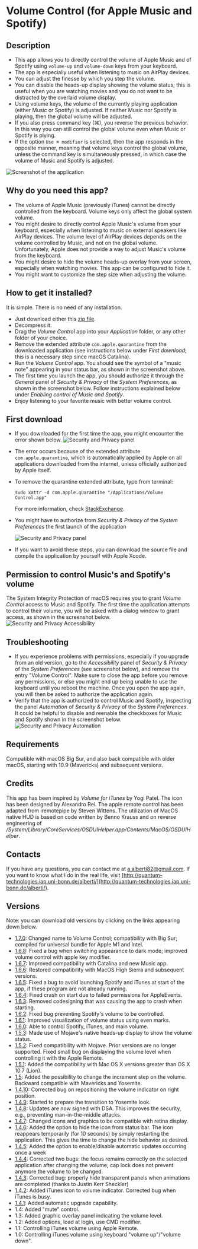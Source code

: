 Volume Control (for Apple Music and Spotify)
=====================

Description
-----------

* This app allows you to directly control the volume of Apple Music and of Spotify using ``volume-up`` and ``volume-down`` keys from your keyboard.
* The app is especially useful when listening to music on AirPlay devices.
* You can adjust the finesse by which you step the volume.
* You can disable the heads-up display showing the volume status; this is useful when you are watching movies and you do not want to be distracted by the overlaid volume display.
* Using volume keys, the volume of the currently playing application (either Music or Spotify) is adjusted. If neither Music nor Spotify is playing, then the global volume will be adjusted.
* If you also press command key (⌘), you reverse the previous behavior. In this way you can still control the global volume even when Music or Spotify is plying.
* If the option ``Use ⌘ modifier`` is selected, then the app responds in the opposite manner, meaning that volume keys control the global volume, unless the command key is simultaneously pressed, in which case the volume of Music and Spotify is adjusted.

![Screenshot of the application](https://raw.githubusercontent.com/alberti42/Volume-Control/main/Images/screenshot.png)

Why do you need this app?
-------------------------

* The volume of Apple Music (previously iTunes) cannot be directly controlled from the keyboard. Volume keys only affect the global system volume.
* You might desire to directly control Apple Music's volume from your keyboard, especially when listening to music on external speakers like AirPlay devices. The volume level of AirPlay devices depends on the volume controlled by Music, and not on the global volume. Unfortunately, Apple does not provide a way to adjust Music's volume from the keyboard. 
* You might desire to hide the volume heads-up overlay from your screen, especially when watching movies. This app can be configured to hide it.
* You might want to customize the step size when adjusting the volume.

How to get it installed?
------------------------

It is simple. There is no need of any installation.

* Just download either this [zip file](https://raw.githubusercontent.com/alberti42/Volume-Control/main/Volume%20Control.zip).
* Decompress it.
* Drag the *Volume Control* app into your *Application* folder, or any other folder of your choice.
* Remove the extended attribute ``com.apple.quarantine`` from the downloaded application (see instructions below under *First download*; this is a necessary step since macOS Catalina).
* Run the *Volume Control* app. You should see the symbol of a "music note" appearing in your status bar, as shown in the screenshot above.
* The first time you launch the app, you should authorize it through the *General* panel of *Security & Privacy* of the *System Preferences*, as shown in the screenshot below. Follow instructions explained below under *Enabling control of Music and Spotify*.
* Enjoy listening to your favorite music with better volume control.

First download
--------------

* If you downloaded for the first time the app, you might encounter the error shown below.
	![Security and Privacy panel](https://raw.githubusercontent.com/alberti42/Volume-Control/main/Images/firstDownload.png)
* The error occurs because of the extended attribute ``com.apple.quarantine``, which is automatically applied by Apple on all applications downloaded from the internet, unless officially authorized by Apple itself.
* To remove the quarantine extended attribute, type from terminal:

	``sudo xattr -d com.apple.quarantine "/Applications/Volume Control.app"``
	
	For more information, check [StackExchange](https://superuser.com/questions/526920/how-to-remove-quarantine-from-file-permissions-in-os-x).
* You might have to authorize from *Security & Privacy* of the *System Preferences* the first launch of the application

	![Security and Privacy panel](https://raw.githubusercontent.com/alberti42/Volume-Control/main/Images/SecurityPrivacy.png)

* If you want to avoid these steps, you can download the source file and compile the application by yourself with Apple Xcode.

Permission to control Music's and Spotify's volume
--------------------------------------------------

The System Integrity Protection of macOS requires you to grant *Volume Control* access to Music and Spotify. The first time the application attempts to control their volume, you will be asked with a dialog window to grant access, as shown in the screenshot below.
![Security and Privacy Accessibility](https://raw.githubusercontent.com/alberti42/Volume-Control/main/Images/SecurityPrivacyAccessibility.png)

Troubleshooting
---------------

* If you experience problems with permissions, especially if you upgrade from an old version, go to the *Accessibility* panel of *Security & Privacy* of the *System Preferences* (see screenshot below), and remove the entry "Volume Control". Make sure to close the app before you remove any permissions, or else you might end up being unable to use the keyboard until you reboot the machine. Once you open the app again, you will then be asked to authorize the application again.
* Verify that the app is authorized to control Music and Spotify, inspecting the panel *Automation* of *Security & Privacy* of the *System Preferences*. It could be helpful to disable and reenable the checkboxes for Music and Spotify shown in the screenshot below.
	![Security and Privacy Automation](https://raw.githubusercontent.com/alberti42/Volume-Control/main/Images/SecurityPrivacyAutomation.png)

Requirements
------------

Compatible with macOS Big Sur, and also back compatible with older macOS, starting with 10.9 (Mavericks) and subsequent versions.

Credits
-------

This app has been inspired by *Volume for iTunes* by Yogi Patel. The icon has been designed by Alexandro Rei. The apple remote control has been adapted from iremotepipe by Steven Wittens. The utilization of MacOS native HUD is based on code written by Benno Krauss and on reverse engineering of */System/Library/CoreServices/OSDUIHelper.app/Contents/MacOS/OSDUIHelper*.

Contacts
--------

If you have any questions, you can contact me at a.alberti82@gmail.com. If you want to know what I do in the real life, visit [http://quantum-technologies.iap.uni-bonn.de/alberti/](http://quantum-technologies.iap.uni-bonn.de/alberti/).


Versions
--------

Note: you can download old versions by clicking on the links appearing down below.

* [1.7.0](http://quantum-technologies.iap.uni-bonn.de/alberti/iTunesVolumeControl/iTunesVolumeControl-v1.7.0.zip): Changed name to Volume Control; compatibility with Big Sur; compiled for universal bundle for Apple M1 and Intel.
* [1.6.8](http://quantum-technologies.iap.uni-bonn.de/alberti/iTunesVolumeControl/iTunesVolumeControl-v1.6.8.zip): Fixed a bug when switching appearance to dark mode; improved volume control with apple key modifier.
* [1.6.7](http://quantum-technologies.iap.uni-bonn.de/alberti/iTunesVolumeControl/iTunesVolumeControl-v1.6.7.zip): Improved compatibility with Catalina and new Music app.
* [1.6.6](http://quantum-technologies.iap.uni-bonn.de/alberti/iTunesVolumeControl/iTunesVolumeControl-v1.6.6.zip): Restored compatibility with MacOS High Sierra and subsequent versions.
* [1.6.5](http://quantum-technologies.iap.uni-bonn.de/alberti/iTunesVolumeControl/iTunesVolumeControl-v1.6.5.zip): Fixed a bug to avoid launching Spotify and iTunes at start of the app, if these program are not already running.
* [1.6.4](http://quantum-technologies.iap.uni-bonn.de/alberti/iTunesVolumeControl/iTunesVolumeControl-v1.6.4.zip): Fixed crash on start due to failed permissions for AppleEvents.
* [1.6.3](http://quantum-technologies.iap.uni-bonn.de/alberti/iTunesVolumeControl/iTunesVolumeControl-v1.6.3.zip): Removed codesigning that was causing the app to crash when starting.
* [1.6.2](http://quantum-technologies.iap.uni-bonn.de/alberti/iTunesVolumeControl/iTunesVolumeControl-v1.6.2.zip): Fixed bug preventing Spotify's volume to be controlled.
* [1.6.1](http://quantum-technologies.iap.uni-bonn.de/alberti/iTunesVolumeControl/iTunesVolumeControl-v1.6.1.zip): Improved visualization of volume status using even marks.
* [1.6.0](http://quantum-technologies.iap.uni-bonn.de/alberti/iTunesVolumeControl/iTunesVolumeControl-v1.6.0.zip): Able to control Spotify, iTunes, and main volume.
* [1.5.3](http://quantum-technologies.iap.uni-bonn.de/alberti/iTunesVolumeControl/iTunesVolumeControl-v1.5.3.zip): Made use of Mojave's native heads-up display to show the volume status.
* [1.5.2](http://quantum-technologies.iap.uni-bonn.de/alberti/iTunesVolumeControl/iTunesVolumeControl-v1.5.2.zip): Fixed compatibility with Mojave. Prior versions are no longer supported. Fixed small bug on displaying the volume level when controlling it with the Apple Remote.
* [1.5.1](http://quantum-technologies.iap.uni-bonn.de/alberti/iTunesVolumeControl/iTunesVolumeControl-v1.5.1.zip): Added the compatibility with Mac OS X versions greater than OS X 10.7 (Lion).
* [1.5](http://quantum-technologies.iap.uni-bonn.de/alberti/iTunesVolumeControl/iTunesVolumeControl-v1.5.zip): Added the possibility to change the increment step on the volume. Backward compatible with Mavericks and Yosemite.
* [1.4.10](http://quantum-technologies.iap.uni-bonn.de/alberti/iTunesVolumeControl/iTunesVolumeControl-v1.4.10.zip): Corrected bug on repositioning the volume indicator on right position.
* [1.4.9](http://quantum-technologies.iap.uni-bonn.de/alberti/iTunesVolumeControl/iTunesVolumeControl-v1.4.9.zip): Started to prepare the transition to Yosemite look.
* [1.4.8](http://quantum-technologies.iap.uni-bonn.de/alberti/iTunesVolumeControl/iTunesVolumeControl-v1.4.8.zip): Updates are now signed with DSA. This improves the security, e.g., preventing man-in-the-middle attacks.
* [1.4.7](http://quantum-technologies.iap.uni-bonn.de/alberti/iTunesVolumeControl/iTunesVolumeControl-v1.4.7.zip): Changed icons and graphics to be compatible with retina display.
* [1.4.6](http://quantum-technologies.iap.uni-bonn.de/alberti/iTunesVolumeControl/iTunesVolumeControl-v1.4.6.zip): Added the option to hide the icon from status bar. The icon reappears temporarily (for 10 seconds) by simply restarting the application. This gives the time to change the hide behavior as desired.
* [1.4.5](http://quantum-technologies.iap.uni-bonn.de/alberti/iTunesVolumeControl/iTunesVolumeControl-v1.4.5.zip): Added the option to enable/disable automatic updates occurring once a week
* [1.4.4](http://quantum-technologies.iap.uni-bonn.de/alberti/iTunesVolumeControl/iTunesVolumeControl-v1.4.4.zip): Corrected two bugs: the focus remains correctly on the selected application after changing the volume; cap lock does not prevent anymore the volume to be changed.
* [1.4.3](http://quantum-technologies.iap.uni-bonn.de/alberti/iTunesVolumeControl/iTunesVolumeControl-v1.4.3.zip): Corrected bug: properly hide transparent panels when animations are completed (thanks to Justin Kerr Sheckler)
* [1.4.2](http://quantum-technologies.iap.uni-bonn.de/alberti/iTunesVolumeControl/iTunesVolumeControl-v1.4.2.zip): Added iTunes icon to volume indicator. Corrected bug when iTunes is busy.
* [1.4.1](http://quantum-technologies.iap.uni-bonn.de/alberti/iTunesVolumeControl/iTunesVolumeControl-v1.4.1.zip): Added automatic upgrade capability.
* 1.4: Added "mute" control.
* 1.3: Added graphic overlay panel indicating the volume level.
* 1.2: Added options, load at login, use CMD modifier.
* 1.1: Controlling iTunes volume using Apple Remote.
* 1.0: Controlling iTunes volume using keyboard "volume up"/"volume down".